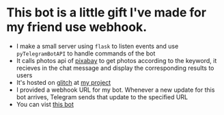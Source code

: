 # This bot is a little gift I've made for my friend use webhook.
* I make a small server using `flask` to listen events and use `pyTelegramBotAPI` to handle commands of the bot
* It calls photos api of [pixabay](https://pixabay.com/api/docs/) to get photos according to the keyword, it recieves in the chat message and display the corresponding results to users
* It's hosted on [glitch](https://glitch.com/) at [my project](https://glitch.com/edit/#!/telegram-images-bot)
* I provided a webhook URL for my bot. Whenever a new update for this bot arrives, Telegram sends that update to the specified URL
* You can vist [this bot](https://t.me/cuteteddy_bot)